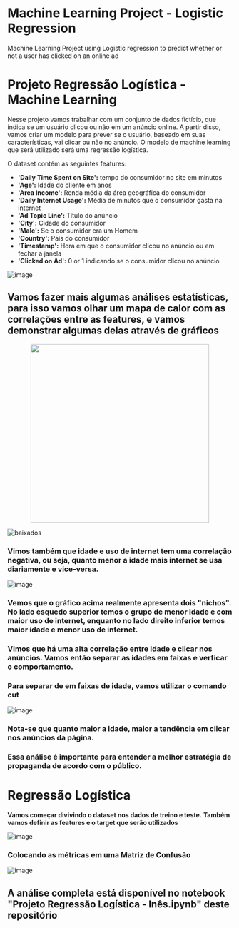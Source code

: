 # Machine Learning Project - Logistic Regression

Machine Learning Project using Logistic regression to predict whether or not a user has clicked on an online ad

# Projeto Regressão Logística - Machine Learning

Nesse projeto vamos trabalhar com um conjunto de dados fictício, que indica se um usuário clicou ou não em um anúncio online. A partir disso, vamos criar um modelo para prever se o usuário, baseado em suas características, vai clicar ou não no anúncio. O modelo de machine learning que será utilizado será uma regressão logística.

O dataset contém as seguintes features:

* **'Daily Time Spent on Site':** tempo do consumidor no site em minutos
* **'Age':** Idade do cliente em anos
* **'Area Income':** Renda média da área geográfica do consumidor
* **'Daily Internet Usage':** Média de minutos que o consumidor gasta na internet
* **'Ad Topic Line':** Título do anúncio
* **'City':** Cidade do consumidor
* **'Male':** Se o consumidor era um Homem 
* **'Country':** País do consumidor
* **'Timestamp':** Hora em que o consumidor clicou no anúncio ou em fechar a janela
* **'Clicked on Ad':** 0 or 1 indicando se o consumidor clicou no anúncio

![image](https://github.com/inesarruda/Logistic_Regression/assets/112672449/9d627311-7ae4-477c-8e54-393a92ab905c)

## Vamos fazer mais algumas análises estatísticas, para isso vamos olhar um mapa de calor com as correlações entre as features, e vamos demonstrar algumas delas através de gráficos

<div align="center">
<img src="![baixados](https://github.com/inesarruda/Logistic_Regression/assets/112672449/4e7df0a7-bdcf-466a-a2c7-3f8df9a2dce4)" width="400px" />
</div>

![baixados](https://github.com/inesarruda/Logistic_Regression/assets/112672449/4e7df0a7-bdcf-466a-a2c7-3f8df9a2dce4) 

### Vimos também que idade e uso de internet tem uma correlação negativa, ou seja, quanto menor a idade mais internet se usa diariamente e vice-versa.

![image](https://github.com/inesarruda/Logistic_Regression/assets/112672449/2e515634-7d78-40c2-8d0f-f1b337e074c3)


### Vemos que o gráfico acima realmente apresenta dois "nichos". No lado esquedo superior temos o grupo de menor idade e com maior uso de internet, enquanto no lado direito inferior temos maior idade e menor uso de internet. 

### Vimos que há uma alta correlação entre idade e clicar nos anúncios. Vamos então separar as idades em faixas e verficar o comportamento. 

### Para separar de em faixas de idade, vamos utilizar o comando cut

![image](https://github.com/inesarruda/Logistic_Regression/assets/112672449/cae01576-0efa-4598-8ebb-023d157ef060)

### Nota-se que quanto maior a idade, maior a tendência em clicar nos anúncios da página.

### Essa análise é importante para entender a melhor estratégia de propaganda de acordo com o público.

# Regressão Logística

**Vamos começar divivindo o dataset nos dados de treino e teste.**
**Também vamos definir as features e o target que serão utilizados**

![image](https://github.com/inesarruda/Logistic_Regression/assets/112672449/4872fc19-a68a-4b14-983f-52f48e19a391)


### Colocando as métricas em uma Matriz de Confusão
![image](https://github.com/inesarruda/Logistic_Regression/assets/112672449/a7440b29-5dfd-45d9-9329-a90d8b6f0035)

## A análise completa está disponível no notebook "Projeto Regressão Logística - Inês.ipynb" deste repositório






